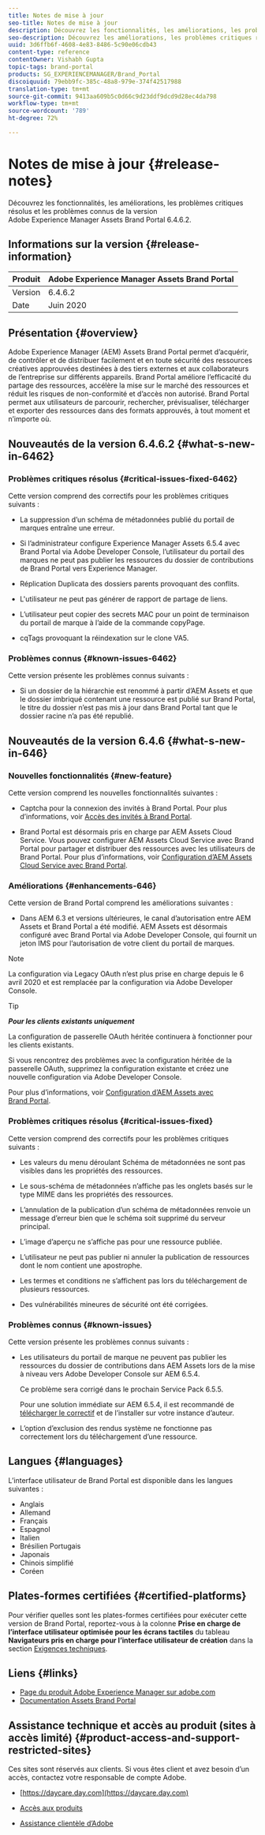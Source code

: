 ```yaml
---
title: Notes de mise à jour
seo-title: Notes de mise à jour
description: Découvrez les fonctionnalités, les améliorations, les problèmes critiques résolus et les problèmes connus de la version Adobe Experience Manager Assets Brand Portal 6.4.6.2.
seo-description: Découvrez les améliorations, les problèmes critiques résolus et les problèmes connus de la version Adobe Experience Manager Assets Brand Portal 6.4.6.2.
uuid: 3d6ffb6f-4608-4e83-8486-5c90e06cdb43
content-type: reference
contentOwner: Vishabh Gupta
topic-tags: brand-portal
products: SG_EXPERIENCEMANAGER/Brand_Portal
discoiquuid: 79ebb9fc-385c-48a8-979e-374f42517988
translation-type: tm+mt
source-git-commit: 9413aa609b5c0d66c9d23ddf9dcd9d28ec4da798
workflow-type: tm+mt
source-wordcount: '789'
ht-degree: 72%

---
```



# Notes de mise à jour {#release-notes}

Découvrez les fonctionnalités, les améliorations, les problèmes critiques résolus et les problèmes connus de la version Adobe Experience Manager Assets Brand Portal 6.4.6.2.

## Informations sur la version {#release-information}

| Produit | Adobe Experience Manager Assets Brand Portal |
|---|---|
| Version | 6.4.6.2 |
| Date  | Juin 2020 |

## Présentation {#overview}

Adobe Experience Manager (AEM) Assets Brand Portal permet d’acquérir, de contrôler et de distribuer facilement et en toute sécurité des ressources créatives approuvées destinées à des tiers externes et aux collaborateurs de l’entreprise sur différents appareils. Brand Portal améliore l’efficacité du partage des ressources, accélère la mise sur le marché des ressources et réduit les risques de non-conformité et d’accès non autorisé. Brand Portal permet aux utilisateurs de parcourir, rechercher, prévisualiser, télécharger et exporter des ressources dans des formats approuvés, à tout moment et n’importe où.

## Nouveautés de la version 6.4.6.2 {#what-s-new-in-6462}

### Problèmes critiques résolus {#critical-issues-fixed-6462}

Cette version comprend des correctifs pour les problèmes critiques suivants :

* La suppression d’un schéma de métadonnées publié du portail de marques entraîne une erreur.

* Si l’administrateur configure Experience Manager Assets 6.5.4 avec Brand Portal via Adobe Developer Console, l’utilisateur du portail des marques ne peut pas publier les ressources du dossier de contributions de Brand Portal vers Experience Manager.

* Réplication Duplicata des dossiers parents provoquant des conflits.

* L&#39;utilisateur ne peut pas générer de rapport de partage de liens.

* L’utilisateur peut copier des secrets MAC pour un point de terminaison du portail de marque à l’aide de la commande copyPage.

* cqTags provoquant la réindexation sur le clone VA5.


### Problèmes connus {#known-issues-6462}

Cette version présente les problèmes connus suivants :

* Si un dossier de la hiérarchie est renommé à partir d’AEM Assets et que le dossier imbriqué contenant une ressource est publié sur Brand Portal, le titre du dossier n’est pas mis à jour dans Brand Portal tant que le dossier racine n’a pas été republié.


## Nouveautés de la version 6.4.6 {#what-s-new-in-646}

### Nouvelles fonctionnalités {#new-feature}

Cette version comprend les nouvelles fonctionnalités suivantes :

* Captcha pour la connexion des invités à Brand Portal. Pour plus d’informations, voir [Accès des invités à Brand Portal](../using/guest-access.md).

* Brand Portal est désormais pris en charge par AEM Assets Cloud Service. Vous pouvez configurer AEM Assets Cloud Service avec Brand Portal pour partager et distribuer des ressources avec les utilisateurs de Brand Portal.
Pour plus d’informations, voir [Configuration d’AEM Assets Cloud Service avec Brand Portal](https://docs.adobe.com/content/help/fr-FR/experience-manager-cloud-service/assets/brand-portal/configure-aem-assets-with-brand-portal.html).

### Améliorations {#enhancements-646}

Cette version de Brand Portal comprend les améliorations suivantes :

* Dans AEM 6.3 et versions ultérieures, le canal d’autorisation entre AEM Assets et Brand Portal a été modifié. AEM Assets est désormais configuré avec Brand Portal via Adobe Developer Console, qui fournit un jeton IMS pour l’autorisation de votre client du portail de marques.

>[!NOTE]
>
>La configuration via Legacy OAuth n’est plus prise en charge depuis le 6 avril 2020 et est remplacée par la configuration via Adobe Developer Console.



>[!TIP]
>
>***Pour les clients existants uniquement***
>
>La configuration de passerelle OAuth héritée continuera à fonctionner pour les clients existants.
>
>Si vous rencontrez des problèmes avec la configuration héritée de la passerelle OAuth, supprimez la configuration existante et créez une nouvelle configuration via Adobe Developer Console.


Pour plus d’informations, voir [Configuration d’AEM Assets avec Brand Portal](configure-aem-assets-with-brand-portal.md).

### Problèmes critiques résolus {#critical-issues-fixed}

Cette version comprend des correctifs pour les problèmes critiques suivants :

* Les valeurs du menu déroulant Schéma de métadonnées ne sont pas visibles dans les propriétés des ressources.

* Le sous-schéma de métadonnées n’affiche pas les onglets basés sur le type MIME dans les propriétés des ressources.

* L’annulation de la publication d’un schéma de métadonnées renvoie un message d’erreur bien que le schéma soit supprimé du serveur principal.

* L’image d’aperçu ne s’affiche pas pour une ressource publiée.

* L’utilisateur ne peut pas publier ni annuler la publication de ressources dont le nom contient une apostrophe.

* Les termes et conditions ne s’affichent pas lors du téléchargement de plusieurs ressources.

* Des vulnérabilités mineures de sécurité ont été corrigées.

### Problèmes connus {#known-issues}

Cette version présente les problèmes connus suivants :

* Les utilisateurs du portail de marque ne peuvent pas publier les ressources du dossier de contributions dans AEM Assets lors de la mise à niveau vers Adobe Developer Console sur AEM 6.5.4.

   Ce problème sera corrigé dans le prochain Service Pack 6.5.5.

   Pour une solution immédiate sur AEM 6.5.4, il est recommandé de [télécharger le correctif](https://www.adobeaemcloud.com/content/marketplace/marketplaceProxy.html?packagePath=/content/companies/public/adobe/packages/cq650/hotfix/cq-6.5.0-hotfix-33041) et de l’installer sur votre instance d’auteur.

* L’option d’exclusion des rendus système ne fonctionne pas correctement lors du téléchargement d’une ressource.


## Langues {#languages}

L’interface utilisateur de Brand Portal est disponible dans les langues suivantes :

* Anglais
* Allemand
* Français
* Espagnol
* Italien
* Brésilien      Portugais
* Japonais
* Chinois simplifié
* Coréen

## Plates-formes certifiées      {#certified-platforms}

Pour vérifier quelles sont les plates-formes certifiées pour exécuter cette version de Brand Portal, reportez-vous à la colonne **Prise en charge de l’interface utilisateur optimisée pour les écrans tactiles** du tableau **Navigateurs pris en charge pour l’interface utilisateur de création** dans la section [Exigences techniques](https://helpx.adobe.com/fr/experience-manager/6-4/sites/deploying/using/technical-requirements.html).

## Liens {#links}

* [Page du produit Adobe Experience Manager sur adobe.com](http://www.adobe.com/fr/marketing-cloud/experience-manager.html)
* [Documentation Assets Brand Portal](https://helpx.adobe.com/fr/experience-manager/brand-portal/user-guide.html)

## Assistance technique et accès au produit (sites à accès limité) {#product-access-and-support-restricted-sites}

Ces sites sont réservés aux clients. Si vous êtes client et avez besoin d’un accès, contactez votre responsable de compte Adobe.

* [https://daycare.day.com](https://daycare.day.com)

* [Accès aux produits](https://login.marketing.adobe.com)

* [Assistance clientèle d’Adobe](https://helpx.adobe.com/fr/contact.html)
